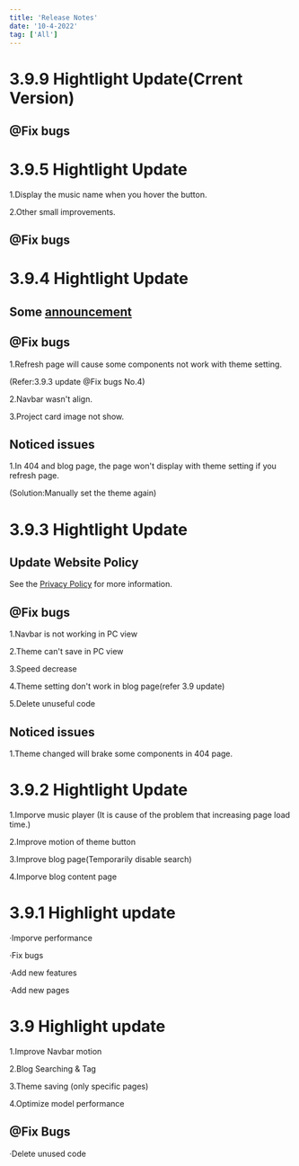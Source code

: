 ```yaml
---
title: 'Release Notes'
date: '10-4-2022'
tag: ['All']
---
```


# 3.9.9 Hightlight Update(Crrent Version)

## @Fix bugs

# 3.9.5 Hightlight Update

1.Display the music name when you hover the button.

2.Other small improvements.

## @Fix bugs

# 3.9.4 Hightlight Update

## Some [announcement](/blog/Announcement)

## @Fix bugs

1.Refresh page will cause some components not work with theme setting.

(Refer:3.9.3 update @Fix bugs No.4)

2.Navbar wasn't align.

3.Project card image not show.

## Noticed issues

1.In 404 and blog page, the page won't display with theme setting if you refresh page.

(Solution:Manually set the theme again)

# 3.9.3 Hightlight Update

## Update Website Policy

See the [Privacy Policy](/policy) for more information.

## @Fix bugs

1.Navbar is not working in PC view

2.Theme can't save in PC view

3.Speed decrease

4.Theme setting don't work in blog page(refer 3.9 update)

5.Delete unuseful code

## Noticed issues

1.Theme changed will brake some components in 404 page.

# 3.9.2 Hightlight Update

1.Imporve music player
(It is cause of the problem that increasing page load time.)

2.Improve motion of theme button

3.Improve blog page(Temporarily disable search)

4.Imporve blog content page

# 3.9.1 Highlight update

·Imporve performance

·Fix bugs

·Add new features

·Add new pages

# 3.9 Highlight update

1.Improve Navbar motion

2.Blog Searching & Tag

3.Theme saving (only specific pages)

4.Optimize model performance

## @Fix Bugs

·Delete unused code
